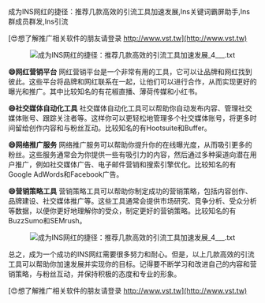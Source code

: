 成为INS网红的捷径：推荐几款高效的引流工具加速发展,Ins关键词霸屏助手,Ins群成员群发,Ins引流

[😍想了解推广相关软件的朋友请登录 http://www.vst.tw](http://www.vst.tw)

 <center><img src="https://vst.tw/MP4/tuiguang/png/7.png" alt="成为INS网红的捷径：推荐几款高效的引流工具加速发展_4___.txt"></center>

**😄网红营销平台**
网红营销平台是一个非常有用的工具，它可以让品牌和网红找到彼此。这些平台将品牌和网红联系在一起，让他们可以进行合作，从而实现更好的曝光和推广。其中比较知名的有花椒直播、薄荷传媒和小红书。

**😄社交媒体自动化工具**
社交媒体自动化工具可以帮助你自动发布内容、管理社交媒体账号、跟踪关注者等。这样你可以更轻松地管理多个社交媒体账号，将更多时间留给创作内容和与粉丝互动。比较知名的有Hootsuite和Buffer。

**😄网络推广服务**
网络推广服务可以帮助你提升你的在线曝光度，从而吸引更多的粉丝。这些服务通常会为你提供一些有吸引力的内容，然后通过多种渠道向潜在用户推广，例如社交媒体广告、电子邮件营销和搜索引擎优化。比较知名的有Google AdWords和Facebook广告。

**😄营销策略工具**
营销策略工具可以帮助你制定成功的营销策略，包括内容创作、品牌建设、社交媒体推广等。这些工具通常会提供市场研究、竞争分析、受众分析等数据，以便你更好地理解你的受众，制定更好的营销策略。比较知名的有BuzzSumo和SEMrush。

 <center><img src="https://vst.tw/MP4/tuiguang/png/3.png" alt="成为INS网红的捷径：推荐几款高效的引流工具加速发展_4___.txt"></center>

总之，成为一个成功的INS网红需要很多努力和耐心。但是，以上几款高效的引流工具可以帮助你加速发展并实现你的目标。记得要不断学习和改进自己的内容和营销策略，与粉丝互动，并保持积极的态度和专业的形象。

[😍想了解推广相关软件的朋友请登录 http://www.vst.tw](http://www.vst.tw)



